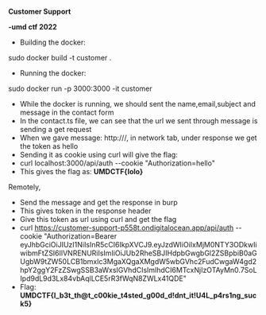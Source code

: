 **Customer Support**

**-umd ctf 2022**

- Building the docker:

sudo docker build -t customer .

- Running the docker:

sudo docker run -p 3000:3000 -it customer

- While the docker is running, we should sent the name,email,subject and message in the contact form
- In the contact.ts file, we can see that the url we sent through message is sending a get request
- When we gave message: http:///, in network tab, under response we get the token as hello
- Sending it as cookie using curl will give the flag:
- curl localhost:3000/api/auth --cookie &quot;Authorization=hello&quot;
- This gives the flag as: **UMDCTF{lolo}**

Remotely,

- Send the message and get the response in burp
- This gives token in the response header
- Give this token as url using curl and get the flag
- curl https://customer-support-p558t.ondigitalocean.app/api/auth --cookie &quot;Authorization=Bearer eyJhbGciOiJIUzI1NiIsInR5cCI6IkpXVCJ9.eyJzdWIiOiIxMjM0NTY3ODkwIiwibmFtZSI6IlVNRENURiIsImIiOiJUb2RheSBJIHdpbGwgbGl2ZSBpbiB0aGUgbW9tZW50LCB1bmxlc3MgaXQgaXMgdW5wbGVhc2FudCwgaW4gd2hpY2ggY2FzZSwgSSB3aWxsIGVhdCIsImlhdCI6MTcxNjIzOTAyMn0.7SoLIpd9dL9d3Lx84vbAqlLCE5rR3fWqN8ZWLx41QDE&quot;
- Flag: **UMDCTF{I\_b3t\_th@t\_c00kie\_t4sted\_g00d\_d!dnt\_it!U4L\_p4rs1ng\_suck5}**
